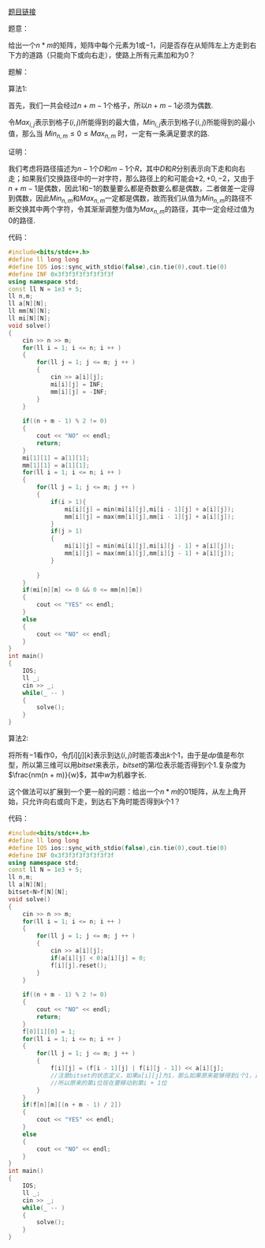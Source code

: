 [题目链接](https://codeforces.com/contest/1695/problem/C)

题意：

给出一个$n * m$的矩阵，矩阵中每个元素为$1$或$-1$，问是否存在从矩阵左上方走到右下方的道路（只能向下或向右走），使路上所有元素加和为$0$？

题解：

算法$1$:

首先，我们一共会经过$n + m - 1$个格子，所以$n + m - 1$必须为偶数.

令$Max_{i,j}$表示到格子$(i,j)$所能得到的最大值，$Min_{i,j}$表示到格子$(i,j)$所能得到的最小值，那么当  $Min_{n,m} \leq 0 \leq Max_{n,m}$ 时，一定有一条满足要求的路.

证明：

我们考虑将路径描述为$n - 1$个$D$和$m - 1$个$R$，其中$D$和$R$分别表示向下走和向右走；如果我们交换路径中的一对字符，那么路径上的和可能会$+2,+0,-2$，又由于$n + m - 1$是偶数，因此$1$和$-1$的数量要么都是奇数要么都是偶数，二者做差一定得到偶数，因此$Min_{n,m}$和$Max_{n,m}$一定都是偶数，故而我们从值为$Min_{n,m}$的路径不断交换其中两个字符，令其渐渐调整为值为$Max_{n,m}$的路径，其中一定会经过值为$0$的路径.

代码：

```cpp
#include<bits/stdc++.h>
#define ll long long
#define IOS ios::sync_with_stdio(false),cin.tie(0),cout.tie(0)
#define INF 0x3f3f3f3f3f3f3f3f
using namespace std;
const ll N = 1e3 + 5;
ll n,m;
ll a[N][N];
ll mm[N][N];
ll mi[N][N];
void solve()
{
	cin >> n >> m;
	for(ll i = 1; i <= n; i ++ )
	{
		for(ll j = 1; j <= m; j ++ )
		{
			cin >> a[i][j];
			mi[i][j] = INF;
			mm[i][j] = -INF;
		}
	}
	
	if((n + m - 1) % 2 != 0)
	{
		cout << "NO" << endl;
		return;
	}
	mi[1][1] = a[1][1];
	mm[1][1] = a[1][1];
	for(ll i = 1; i <= n; i ++ )
	{
		for(ll j = 1; j <= m; j ++ )
		{
			if(i > 1){
				mi[i][j] = min(mi[i][j],mi[i - 1][j] + a[i][j]);
				mm[i][j] = max(mm[i][j],mm[i - 1][j] + a[i][j]);
			}
			if(j > 1)
			{
				mi[i][j] = min(mi[i][j],mi[i][j - 1] + a[i][j]);
				mm[i][j] = max(mm[i][j],mm[i][j - 1] + a[i][j]);
			}
			
		}
	}
	if(mi[n][m] <= 0 && 0 <= mm[n][m])
	{
		cout << "YES" << endl;
	}
	else
	{
		cout << "NO" << endl;
	}
}
int main()
{
	IOS;
	ll _;
	cin >> _;
	while(_ -- )
	{
		solve();
	}
}
```

算法$2$:

将所有$-1$看作$0$，令$f[i][j][k]$表示到达$(i,j)$时能否凑出$k$个$1$，由于是$dp$值是布尔型，所以第三维可以用$bitset$来表示，$bitset$的第$i$位表示能否得到$i$个$1$.复杂度为$\frac{nm(n + m)}{w}$，其中$w$为机器字长.

这个做法可以扩展到一个更一般的问题：给出一个$n * m$的$01$矩阵，从左上角开始，只允许向右或向下走，到达右下角时能否得到$k$个$1$？

代码：

```cpp
#include<bits/stdc++.h>
#define ll long long
#define IOS ios::sync_with_stdio(false),cin.tie(0),cout.tie(0)
#define INF 0x3f3f3f3f3f3f3f3f
using namespace std;
const ll N = 1e3 + 5;
ll n,m;
ll a[N][N];
bitset<N>f[N][N];
void solve()
{
	cin >> n >> m;
	for(ll i = 1; i <= n; i ++ )
	{
		for(ll j = 1; j <= m; j ++ )
		{
			cin >> a[i][j];
			if(a[i][j] < 0)a[i][j] = 0;
			f[i][j].reset();
		}
	}
	
	if((n + m - 1) % 2 != 0)
	{
		cout << "NO" << endl;
		return;
	}
	f[0][1][0] = 1;
	for(ll i = 1; i <= n; i ++ )
	{
		for(ll j = 1; j <= m; j ++ )
		{
			f[i][j] = (f[i - 1][j] | f[i][j - 1]) << a[i][j]; 
			//注意bitset的状态定义，如果a[i][j]为1，那么如果原来能够得到i个1，这时能得到i + 1个1
			//所以原来的第i位现在要移动到第i + 1位 
		}
	}
	if(f[n][m][(n + m - 1) / 2])
	{
		cout << "YES" << endl;
	}
	else
	{
		cout << "NO" << endl;
	}
}
int main()
{
	IOS;
	ll _;
	cin >> _;
	while(_ -- )
	{
		solve();
	}
}
```


